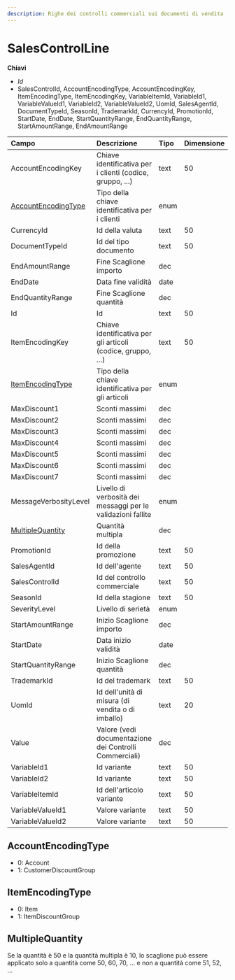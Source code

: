 ```yaml
---
description: Righe dei controlli commerciali sui documenti di vendita
---
```


# SalesControlLine

**Chiavi**

* _Id_
* SalesControlId, AccountEncodingType, AccountEncodingKey, ItemEncodingType, ItemEncodingKey, VariableItemId, VariableId1, VariableValueId1, VariableId2, VariableValueId2, UomId, SalesAgentId, DocumentTypeId, SeasonId, TrademarkId, CurrencyId, PromotionId, StartDate, EndDate, StartQuantityRange, EndQuantityRange, StartAmountRange, EndAmountRange

| Campo | Descrizione | Tipo | Dimensione |
| :--- | :--- | :--- | :--- |
| AccountEncodingKey | Chiave identificativa per i clienti \(codice, gruppo, ...\) | text | 50 |
| [AccountEncodingType](salescontrolline.md#accountencodingtype) | Tipo della chiave identificativa per i clienti | enum |  |
| CurrencyId | Id della valuta | text | 50 |
| DocumentTypeId | Id del tipo documento | text | 50 |
| EndAmountRange | Fine Scaglione importo | dec |  |
| EndDate | Data fine validità | date |  |
| EndQuantityRange | Fine Scaglione quantità | dec |  |
| Id | Id | text | 50 |
| ItemEncodingKey | Chiave identificativa per gli articoli \(codice, gruppo, ...\) | text | 50 |
| [ItemEncodingType](salescontrolline.md#itemencodingtype) | Tipo della chiave identificativa per gli articoli | enum |  |
| MaxDiscount1 | Sconti massimi | dec |  |
| MaxDiscount2 | Sconti massimi | dec |  |
| MaxDiscount3 | Sconti massimi | dec |  |
| MaxDiscount4 | Sconti massimi | dec |  |
| MaxDiscount5 | Sconti massimi | dec |  |
| MaxDiscount6 | Sconti massimi | dec |  |
| MaxDiscount7 | Sconti massimi | dec |  |
| MessageVerbosityLevel | Livello di verbosità dei messaggi per le validazioni fallite | enum |  |
| [MultipleQuantity](salescontrolline.md#multiplequantity) | Quantità multipla | dec |  |
| PromotionId | Id della promozione | text | 50 |
| SalesAgentId | Id dell'agente | text | 50 |
| SalesControlId | Id del controllo commerciale | text | 50 |
| SeasonId | Id della stagione | text | 50 |
| SeverityLevel | Livello di serietà | enum |  |
| StartAmountRange | Inizio Scaglione importo | dec |  |
| StartDate | Data inizio validità | date |  |
| StartQuantityRange | Inizio Scaglione quantità | dec |  |
| TrademarkId | Id del trademark | text | 50 |
| UomId | Id dell'unità di misura \(di vendita o di imballo\) | text | 20 |
| Value | Valore \(vedi documentazione dei Controlli Commerciali\) | dec |  |
| VariableId1 | Id variante | text | 50 |
| VariableId2 | Id variante | text | 50 |
| VariableItemId | Id dell'articolo variante | text | 50 |
| VariableValueId1 | Valore variante | text | 50 |
| VariableValueId2 | Valore variante | text | 50 |

## AccountEncodingType

* 0: Account
* 1: CustomerDiscountGroup

## ItemEncodingType

* 0: Item
* 1: ItemDiscountGroup

## MultipleQuantity

Se la quantità è 50 e la quantità multipla è 10, lo scaglione può essere applicato solo a quantità come 50, 60, 70, ... e non a quantità come 51, 52, ...


